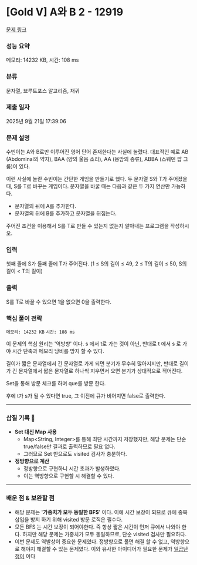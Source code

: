 # [Gold V] A와 B 2 - 12919 

[문제 링크](https://www.acmicpc.net/problem/12919) 

### 성능 요약

메모리: 14232 KB, 시간: 108 ms

### 분류

문자열, 브루트포스 알고리즘, 재귀

### 제출 일자

2025년 9월 21일 17:39:06

### 문제 설명

<p>수빈이는 A와 B로만 이루어진 영어 단어 존재한다는 사실에 놀랐다. 대표적인 예로 AB (Abdominal의 약자), BAA (양의 울음 소리), AA (용암의 종류), ABBA (스웨덴 팝 그룹)이 있다.</p>

<p>이런 사실에 놀란 수빈이는 간단한 게임을 만들기로 했다. 두 문자열 S와 T가 주어졌을 때, S를 T로 바꾸는 게임이다. 문자열을 바꿀 때는 다음과 같은 두 가지 연산만 가능하다.</p>

<ul>
	<li>문자열의 뒤에 A를 추가한다.</li>
	<li>문자열의 뒤에 B를 추가하고 문자열을 뒤집는다.</li>
</ul>

<p>주어진 조건을 이용해서 S를 T로 만들 수 있는지 없는지 알아내는 프로그램을 작성하시오. </p>

### 입력 

 <p>첫째 줄에 S가 둘째 줄에 T가 주어진다. (1 ≤ S의 길이 ≤ 49, 2 ≤ T의 길이 ≤ 50, S의 길이 < T의 길이)</p>

### 출력 

 <p>S를 T로 바꿀 수 있으면 1을 없으면 0을 출력한다.</p>

### 핵심 풀이 전략

`메모리: 14232 KB`
`시간: 108 ms`

이 문제의 핵심 원리는 '역방향' 이다.
s 에서 t로 가는 것이 아닌, 반대로 t 에서 s 로 가야 시간 단축과 메모리 낭비를 방지 할 수 있다.

길이가 짧은 문자열에서 긴 문자열로 가게 되면 분기가 무수히 많아지지만, 
반대로 길이가 긴 문자열에서 짧은 문자열로 하나씩 지우면서 오면 분기가 상대적으로 적어진다.

Set<String>을 통해 방문 체크를 하며 que를 방문 한다.

후에 t가 s가 될 수 있다면 true, 그 이전에 큐가 비어지면 false로 출력한다.

---

### 삽질 기록 🧠

- **Set 대신 Map 사용**
    - Map<String, Integer>를 통해 최단 시간까지 저장했지만, 해당 문제는 단순 true/false만 결과로 출력하므로 필요 없다.
    - 그러므로 Set 만으로도 visited 검사가 충분하다.
- **정방향으로 계산**
  - 정방향으로 구현하니 시간 초과가 발생하였다.
  - 이는 역방향으로 구현할 시 해결할 수 있다.

---

### 배운 점 & 보완할 점
- 해당 문제는 '**가중치가 모두 동일한 BFS**' 이다. 이에 시간 보장이 되므로 큐에 중복 삽입을 방지 하기 위해 visited 방문 로직은 필수다.
- 모든 BFS 는 시간 보장이 되어야한다. 즉 항상 짧은 시간이 먼저 큐에서 나와야 한다. 하지만 해당 문제는 가중치가 모두 동일하므로, 단순 visited 검사만 필요하다.
- 이번 문제도 역발상이 중요한 문제였다. 정방향으로 풀면 해결 할 수 없고, 역방향으로 해야지 해결할 수 있는 문제였다. 이와 유사한 아이디어가 필요한 문제가 [일곱난쟁이](https://www.acmicpc.net/problem/2309) 이다
